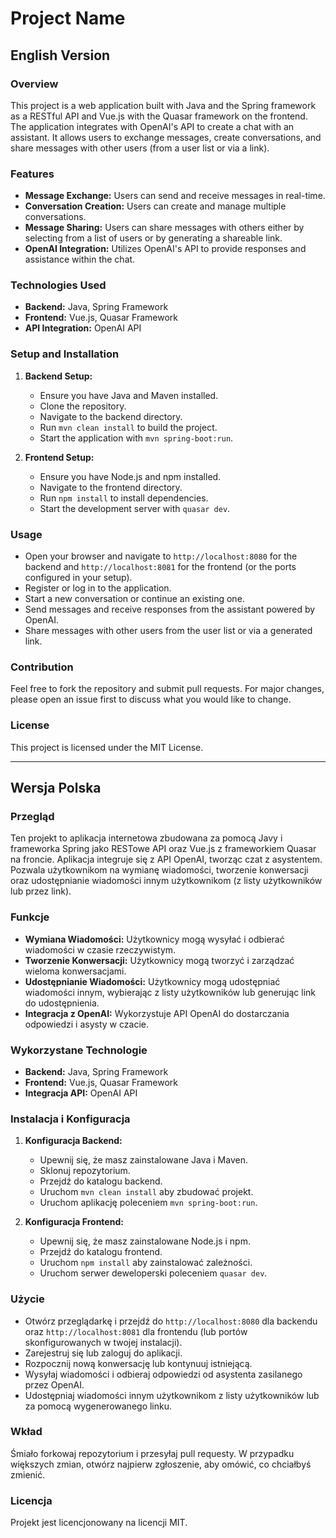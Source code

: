 # Project Name

## English Version

### Overview

This project is a web application built with Java and the Spring framework as a RESTful API and Vue.js with the Quasar framework on the frontend. The application integrates with OpenAI's API to create a chat with an assistant. It allows users to exchange messages, create conversations, and share messages with other users (from a user list or via a link).

### Features

- **Message Exchange:** Users can send and receive messages in real-time.
- **Conversation Creation:** Users can create and manage multiple conversations.
- **Message Sharing:** Users can share messages with others either by selecting from a list of users or by generating a shareable link.
- **OpenAI Integration:** Utilizes OpenAI's API to provide responses and assistance within the chat.

### Technologies Used

- **Backend:** Java, Spring Framework
- **Frontend:** Vue.js, Quasar Framework
- **API Integration:** OpenAI API

### Setup and Installation

1. **Backend Setup:**
   - Ensure you have Java and Maven installed.
   - Clone the repository.
   - Navigate to the backend directory.
   - Run `mvn clean install` to build the project.
   - Start the application with `mvn spring-boot:run`.

2. **Frontend Setup:**
   - Ensure you have Node.js and npm installed.
   - Navigate to the frontend directory.
   - Run `npm install` to install dependencies.
   - Start the development server with `quasar dev`.

### Usage

- Open your browser and navigate to `http://localhost:8080` for the backend and `http://localhost:8081` for the frontend (or the ports configured in your setup).
- Register or log in to the application.
- Start a new conversation or continue an existing one.
- Send messages and receive responses from the assistant powered by OpenAI.
- Share messages with other users from the user list or via a generated link.

### Contribution

Feel free to fork the repository and submit pull requests. For major changes, please open an issue first to discuss what you would like to change.

### License

This project is licensed under the MIT License.

---

## Wersja Polska

### Przegląd

Ten projekt to aplikacja internetowa zbudowana za pomocą Javy i frameworka Spring jako RESTowe API oraz Vue.js z frameworkiem Quasar na froncie. Aplikacja integruje się z API OpenAI, tworząc czat z asystentem. Pozwala użytkownikom na wymianę wiadomości, tworzenie konwersacji oraz udostępnianie wiadomości innym użytkownikom (z listy użytkowników lub przez link).

### Funkcje

- **Wymiana Wiadomości:** Użytkownicy mogą wysyłać i odbierać wiadomości w czasie rzeczywistym.
- **Tworzenie Konwersacji:** Użytkownicy mogą tworzyć i zarządzać wieloma konwersacjami.
- **Udostępnianie Wiadomości:** Użytkownicy mogą udostępniać wiadomości innym, wybierając z listy użytkowników lub generując link do udostępnienia.
- **Integracja z OpenAI:** Wykorzystuje API OpenAI do dostarczania odpowiedzi i asysty w czacie.

### Wykorzystane Technologie

- **Backend:** Java, Spring Framework
- **Frontend:** Vue.js, Quasar Framework
- **Integracja API:** OpenAI API

### Instalacja i Konfiguracja

1. **Konfiguracja Backend:**
   - Upewnij się, że masz zainstalowane Java i Maven.
   - Sklonuj repozytorium.
   - Przejdź do katalogu backend.
   - Uruchom `mvn clean install` aby zbudować projekt.
   - Uruchom aplikację poleceniem `mvn spring-boot:run`.

2. **Konfiguracja Frontend:**
   - Upewnij się, że masz zainstalowane Node.js i npm.
   - Przejdź do katalogu frontend.
   - Uruchom `npm install` aby zainstalować zależności.
   - Uruchom serwer deweloperski poleceniem `quasar dev`.

### Użycie

- Otwórz przeglądarkę i przejdź do `http://localhost:8080` dla backendu oraz `http://localhost:8081` dla frontendu (lub portów skonfigurowanych w twojej instalacji).
- Zarejestruj się lub zaloguj do aplikacji.
- Rozpocznij nową konwersację lub kontynuuj istniejącą.
- Wysyłaj wiadomości i odbieraj odpowiedzi od asystenta zasilanego przez OpenAI.
- Udostępniaj wiadomości innym użytkownikom z listy użytkowników lub za pomocą wygenerowanego linku.

### Wkład

Śmiało forkowaj repozytorium i przesyłaj pull requesty. W przypadku większych zmian, otwórz najpierw zgłoszenie, aby omówić, co chciałbyś zmienić.

### Licencja

Projekt jest licencjonowany na licencji MIT.
